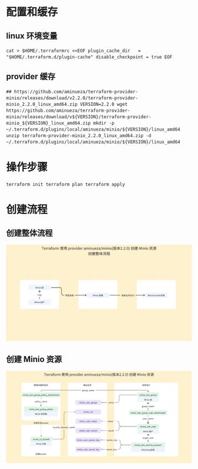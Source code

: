 
# 配置和缓存
## linux 环境变量
`cat > $HOME/.terraformrc <<EOF
plugin_cache_dir   = "$HOME/.terraform.d/plugin-cache"
disable_checkpoint = true
EOF`
## provider 缓存
`## https://github.com/aminueza/terraform-provider-minio/releases/download/v2.2.0/terraform-provider-minio_2.2.0_linux_amd64.zip
VERSION=2.2.0
wget https://github.com/aminueza/terraform-provider-minio/releases/download/v${VERSION}/terraform-provider-minio_${VERSION}_linux_amd64.zip
mkdir -p ~/.terraform.d/plugins/local/aminueza/minio/${VERSION}/linux_amd64
unzip terraform-provider-minio_2.2.0_linux_amd64.zip -d ~/.terraform.d/plugins/local/aminueza/minio/${VERSION}/linux_amd64`

# 操作步骤
`terraform init
terraform plan
terraform apply`

# 创建流程
## 创建整体流程
![avatar](https://github.com/guoguodeluc/terraform-minio/blob/main/images/workflow.jpg)

## 创建 Minio 资源
![avatar](https://github.com/guoguodeluc/terraform-minio/blob/main/images/minio_resouces.png)
